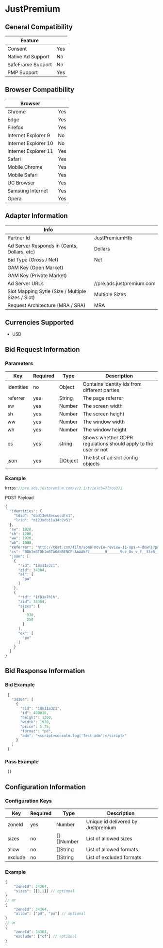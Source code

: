 # JustPremium
## General Compatibility
|Feature|  |
|---|---|
| Consent | Yes |
| Native Ad Support | No |
| SafeFrame Support | No |
| PMP Support | Yes |

## Browser Compatibility
| Browser |  |
|--- |---|
| Chrome | Yes |
| Edge | Yes |
| Firefox | Yes |
| Internet Explorer 9 | No |
| Internet Explorer 10 | No |
| Internet Explorer 11 | Yes |
| Safari | Yes |
| Mobile Chrome | Yes |
| Mobile Safari | Yes |
| UC Browser | Yes |
| Samsung Internet | Yes |
| Opera | Yes |

## Adapter Information
| Info | |
|---|---|
| Partner Id | JustPremiumHtb |
| Ad Server Responds in (Cents, Dollars, etc) | Dollars |
| Bid Type (Gross / Net) | Net |
| GAM Key (Open Market) | |
| GAM Key (Private Market) | |
| Ad Server URLs | //pre.ads.justpremium.com |
| Slot Mapping Sytle (Size / Multiple Sizes / Slot) | Multiple Sizes |
| Request Architecture (MRA / SRA) | MRA |

## Currencies Supported
* USD

## Bid Request Information
### Parameters
| Key | Required | Type | Description |
|---|---|---|---|
| identities | no | Object | Contains identity ids from different parties |
| referrer | yes | String | The page referrer |
| sw | yes | Number | The screen width |
| sh | yes | Number | The screen height |
| ww | yes | Number | The window width |
| wh | yes | Number | The window height |
| cs | yes | string | Shows whether GDPR regulations should apply to the user or not |
| json | yes | []Object | The list of ad slot config objects |

### Example
```javascript
https://pre.ads.justpremium.com/v/2.1/t/ie?cb=7l9ou37i
```
POST Payload
```javascript
{
  "identities": {
    "tdid": "dad13e63ecwqcdfs1",
    "lrid": "m123mdb11a34b2v51"
  },
  "sw": 1920,
  "sh": 1200,
  "ww": 1920,
  "wh": 1088,
  "referrer": "http://test.com/film/some-movie-review-11-ups-4-downs?page=5",
  "cs": "BOb2mBTOb2mBTAKANBENCF-AAAAkF7_______9______9uz_Ov_v_f__33e8__9v_l_7_-___u_-33d4-_1vf99yfm1-7ftr3tp_87ues2_Xur__59__3z3_tphPhA",
  "json": [
    {
      "rid": "18m11a3z1",
      "zid": 34364,
      "al": [
        "pu"
      ]
    },
    {
      "rid": "1f81a7b1b",
      "zid": 34364,
      "sizes": [
        [
          970,
          250
        ]
      ],
      "ex": [
        "pu"
      ]
    }
  ]
}
```

## Bid Response Information
### Bid Example
```javascript
 {
   "34364": [
     {
       "rid": "18m11a3z1",
       "id": 408018,
       "height": 1200,
       "width": 1920,
       "price": 5.75,
       "format": "pd",
       "adm": "<script>console.log('Test adm')</script>"
     }
   ]
 }
```
### Pass Example
```javascript
 {}
```

## Configuration Information
### Configuration Keys
| Key | Required | Type | Description |
|---|---|---|---|
| zoneId | yes | Number | Unique id delivered by Justpremium    |
| sizes | no | [][]Number | List of allowed sizes |
| allow | no | []String | List of allowed formats |
| exclude | no | []String | List of excluded formats |
### Example
```javascript
{
    "zoneId": 34364,
    "sizes": [[1,1]] // optional
}
// or
{
    "zoneId": 34364,
    "allow": ["pd", "pu"] // optional
}
// or
{
    "zoneId": 34364,
    "exclude": ["cf"] // optional
}
 
```
